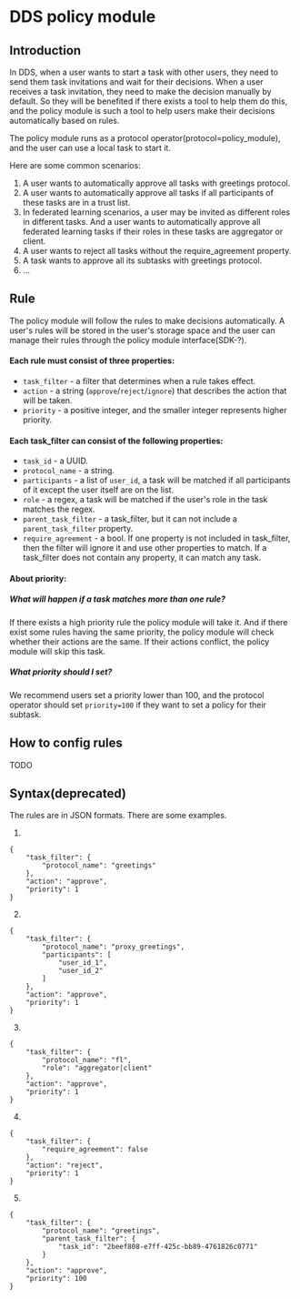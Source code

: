 # DDS policy module
## Introduction
In DDS, when a user wants to start a task with other users, they need to send them task invitations and wait for their decisions. When a user receives a task invitation, they need to make the decision manually by default. So they will be benefited if there exists a tool to help them do this, and the policy module is such a tool to help users make their decisions automatically based on rules.

The policy module runs as a protocol operator(protocol=policy_module), and the user can use a local task to start it.

Here are some common scenarios:
1. A user wants to automatically approve all tasks with greetings protocol.
2. A user wants to automatically approve all tasks if all participants of these tasks are in a trust list.
3. In federated learning scenarios, a user may be invited as different roles in different tasks. And a user wants to automatically approve all federated learning tasks if their roles in these tasks are aggregator or client.
4. A user wants to reject all tasks without the require_agreement property.
5. A task wants to approve all its subtasks with greetings protocol.
6. ...

## Rule
The policy module will follow the rules to make decisions automatically. A user's rules will be stored in the user's storage space and the user can manage their rules through the policy module interface(SDK-?).

#### Each rule must consist of three properties:
- `task_filter` - a filter that determines when a rule takes effect.
- `action` - a string (`approve`/`reject`/`ignore`) that describes the action that will be taken.
- `priority` - a positive integer, and the smaller integer represents higher priority.

#### Each task_filter can consist of the following properties:
- `task_id` - a UUID.
- `protocol_name` - a string.
- `participants` - a list of `user_id`, a task will be matched if all participants of it except the user itself are on the list.
- `role` - a regex, a task will be matched if the user's role in the task matches the regex.
- `parent_task_filter` - a task_filter, but it can not include a `parent_task_filter` property.
- `require_agreement` - a bool.
If one property is not included in task_filter, then the filter will ignore it and use other properties to match. If a task_filter does not contain any property, it can match any task.

#### About priority:
##### What will happen if a task matches more than one rule?
If there exists a high priority rule the policy module will take it. And if there exist some rules having the same priority, the policy module will check whether their actions are the same. If their actions conflict, the policy module will skip this task.
##### What priority should I set?
We recommend users set a priority lower than 100, and the protocol operator should set `priority=100` if they want to set a policy for their subtask.


## How to config rules
TODO


## Syntax(deprecated)
The rules are in JSON formats. There are some examples.

1.
```
{
    "task_filter": {
        "protocol_name": "greetings"
    },
    "action": "approve",
    "priority": 1
}
```
2.
```
{
    "task_filter": {
        "protocol_name": "proxy_greetings",
        "participants": [
            "user_id_1",
            "user_id_2"
        ]
    },
    "action": "approve",
    "priority": 1
}
```
3.
```
{
    "task_filter": {
        "protocol_name": "fl",
        "role": "aggregator|client"
    },
    "action": "approve",
    "priority": 1
}
```
4.
```
{
    "task_filter": {
        "require_agreement": false
    },
    "action": "reject",
    "priority": 1
}
```
5.
```
{
    "task_filter": {
        "protocol_name": "greetings",
        "parent_task_filter": {
            "task_id": "2beef808-e7ff-425c-bb89-4761826c0771"
        }
    },
    "action": "approve",
    "priority": 100
}
```